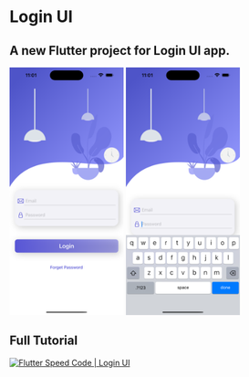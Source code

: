 # Login UI
## A new Flutter project for Login UI app.
<p align=“left”>
  <img src="https://github.com/decodevM/login_ui/blob/main/assets/screenshots/login1.png" width="200" title="Login">
  <img src="https://github.com/decodevM/login_ui/blob/main/assets/screenshots/login2.png" width="200" title="Login Form">
</p>

## Full Tutorial

[![Flutter Speed Code | Login UI](https://img.youtube.com/vi/AMxRXpAWDNo/0.jpg)](https://www.youtube.com/watch?v=AMxRXpAWDNo)
